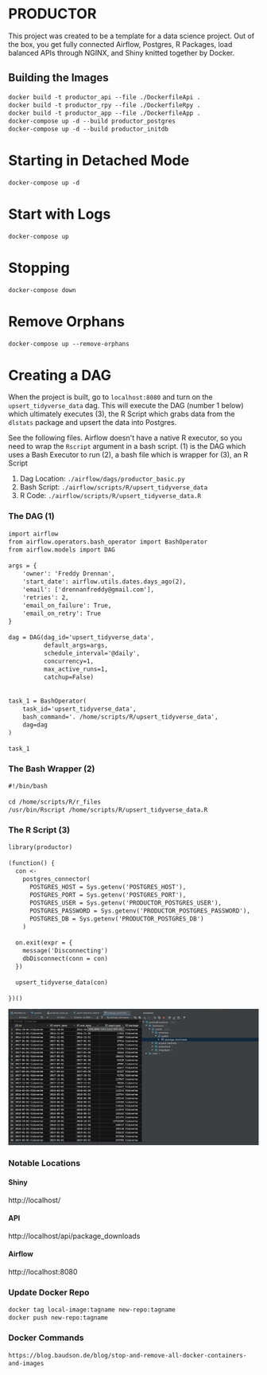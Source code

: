 # PRODUCTOR 

This project was created to be a template for a data science project. Out of the box, you get fully connected Airflow,
Postgres, R Packages, load balanced APIs through NGINX, and Shiny knitted together by Docker.


## Building the Images
``` 
docker build -t productor_api --file ./DockerfileApi .
docker build -t productor_rpy --file ./DockerfileRpy .
docker build -t productor_app --file ./DockerfileApp .
docker-compose up -d --build productor_postgres
docker-compose up -d --build productor_initdb

```

# Starting in Detached Mode
```
docker-compose up -d
```

# Start with Logs
```
docker-compose up
```

# Stopping
```
docker-compose down
```

# Remove Orphans
```
docker-compose up --remove-orphans
```

# Creating a DAG

When the project is built, go to `localhost:8080` and turn on the `upsert_tidyverse_data` dag. This will execute the DAG (number 1 below) which ultimately executes (3), the R Script which grabs data from the `dlstats` package and upsert the data into Postgres. 

See the following files. Airflow doesn't have a native R executor, so you need to wrap the `Rscript` argument in a 
bash script. (1) is the DAG which uses a Bash Executor to run (2), a bash file which is wrapper for (3), an R Script

1. Dag Location: `./airflow/dags/productor_basic.py`
2. Bash Script: `./airflow/scripts/R/upsert_tidyverse_data`
3. R Code: `./airflow/scripts/R/upsert_tidyverse_data.R`

### The DAG (1)
```
import airflow
from airflow.operators.bash_operator import BashOperator
from airflow.models import DAG

args = {
    'owner': 'Freddy Drennan',
    'start_date': airflow.utils.dates.days_ago(2),
    'email': ['drennanfreddy@gmail.com'],
    'retries': 2,
    'email_on_failure': True,
    'email_on_retry': True
}

dag = DAG(dag_id='upsert_tidyverse_data',
          default_args=args,
          schedule_interval='@daily',
          concurrency=1,
          max_active_runs=1,
          catchup=False)


task_1 = BashOperator(
    task_id='upsert_tidyverse_data',
    bash_command='. /home/scripts/R/upsert_tidyverse_data',
    dag=dag
)

task_1
```


### The Bash Wrapper (2)
```
#!/bin/bash

cd /home/scripts/R/r_files
/usr/bin/Rscript /home/scripts/R/upsert_tidyverse_data.R

```

### The R Script (3)
```
library(productor)

(function() {
  con <- 
    postgres_connector(
      POSTGRES_HOST = Sys.getenv('POSTGRES_HOST'),
      POSTGRES_PORT = Sys.getenv('POSTGRES_PORT'),
      POSTGRES_USER = Sys.getenv('PRODUCTOR_POSTGRES_USER'),
      POSTGRES_PASSWORD = Sys.getenv('PRODUCTOR_POSTGRES_PASSWORD'),
      POSTGRES_DB = Sys.getenv('PRODUCTOR_POSTGRES_DB')
    )
  
  on.exit(expr = {
    message('Disconnecting')
    dbDisconnect(conn = con)
  })
  
  upsert_tidyverse_data(con)
  
})()

```
![](images/5_data_inserted.png)


### Notable Locations
#### Shiny
http://localhost/

#### API
http://localhost/api/package_downloads

#### Airflow
http://localhost:8080


### Update Docker Repo
```
docker tag local-image:tagname new-repo:tagname
docker push new-repo:tagname
```

### Docker Commands 
```
https://blog.baudson.de/blog/stop-and-remove-all-docker-containers-and-images
```